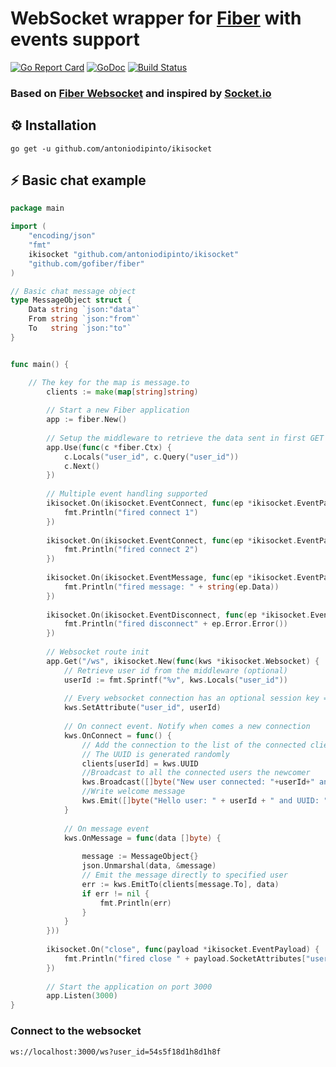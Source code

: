 
# WebSocket wrapper for [Fiber](https://github.com/gofiber/fiber) with events support
[![Go Report Card](https://goreportcard.com/badge/github.com/antoniodipinto/ikisocket)](https://goreportcard.com/report/github.com/antoniodipinto/ikisocket)
[![GoDoc](https://godoc.org/github.com/antoniodipinto/ikisocket?status.svg)](https://godoc.org/github.com/antoniodipinto/ikisocket)
[![Build Status](https://travis-ci.org/antoniodipinto/ikisocket.svg?branch=master)](https://travis-ci.org/antoniodipinto/ikisocket)

### Based on [Fiber Websocket](https://github.com/gofiber/websocket) and inspired by [Socket.io](https://github.com/socketio/socket.io)

## ⚙️ Installation

```
go get -u github.com/antoniodipinto/ikisocket
```

## ⚡️ Basic chat example

```go
package main

import (
	"encoding/json"
	"fmt"
	ikisocket "github.com/antoniodipinto/ikisocket"
	"github.com/gofiber/fiber"
)

// Basic chat message object
type MessageObject struct {
	Data string `json:"data"`
	From string `json:"from"`
	To   string `json:"to"`
}


func main() {

	// The key for the map is message.to
    	clients := make(map[string]string)
    
    	// Start a new Fiber application
    	app := fiber.New()
    
    	// Setup the middleware to retrieve the data sent in first GET request
    	app.Use(func(c *fiber.Ctx) {
    		c.Locals("user_id", c.Query("user_id"))
    		c.Next()
    	})
    
    	// Multiple event handling supported
    	ikisocket.On(ikisocket.EventConnect, func(ep *ikisocket.EventPayload) {
    		fmt.Println("fired connect 1")
    	})
    
    	ikisocket.On(ikisocket.EventConnect, func(ep *ikisocket.EventPayload) {
    		fmt.Println("fired connect 2")
    	})
    
    	ikisocket.On(ikisocket.EventMessage, func(ep *ikisocket.EventPayload) {
    		fmt.Println("fired message: " + string(ep.Data))
    	})
    
    	ikisocket.On(ikisocket.EventDisconnect, func(ep *ikisocket.EventPayload) {
    		fmt.Println("fired disconnect" + ep.Error.Error())
    	})
    
    	// Websocket route init
    	app.Get("/ws", ikisocket.New(func(kws *ikisocket.Websocket) {
    		// Retrieve user id from the middleware (optional)
    		userId := fmt.Sprintf("%v", kws.Locals("user_id"))
    
    		// Every websocket connection has an optional session key => value storage
    		kws.SetAttribute("user_id", userId)
    
    		// On connect event. Notify when comes a new connection
    		kws.OnConnect = func() {
    			// Add the connection to the list of the connected clients
    			// The UUID is generated randomly
    			clients[userId] = kws.UUID
    			//Broadcast to all the connected users the newcomer
    			kws.Broadcast([]byte("New user connected: "+userId+" and UUID: "+kws.UUID), true)
    			//Write welcome message
    			kws.Emit([]byte("Hello user: " + userId + " and UUID: " + kws.UUID))
    		}
    
    		// On message event
    		kws.OnMessage = func(data []byte) {
    
    			message := MessageObject{}
    			json.Unmarshal(data, &message)
    			// Emit the message directly to specified user
    			err := kws.EmitTo(clients[message.To], data)
    			if err != nil {
    				fmt.Println(err)
    			}
    		}
    	}))
    
    	ikisocket.On("close", func(payload *ikisocket.EventPayload) {
    		fmt.Println("fired close " + payload.SocketAttributes["user_id"])
    	})
    
    	// Start the application on port 3000
    	app.Listen(3000)
}
```
### Connect to the websocket

```
ws://localhost:3000/ws?user_id=54s5f18d1h8d1h8f
```